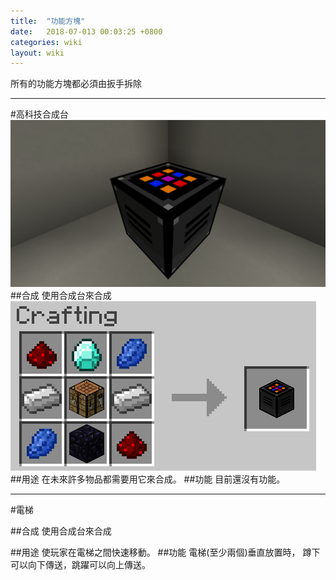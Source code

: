```yaml
---
title:  "功能方塊"
date:   2018-07-013 00:03:25 +0800
categories: wiki
layout: wiki
---
```


所有的功能方塊都必須由扳手拆除


************************
#高科技合成台
![](/assets/img/wiki/ht-ct/overview.png)
##合成
使用合成台來合成
![](/assets/img/wiki/ht-ct/recipe.png)
##用途
在未來許多物品都需要用它來合成。
##功能
目前還沒有功能。
************************
#電梯

##合成
使用合成台來合成

##用途
使玩家在電梯之間快速移動。
##功能
電梯(至少兩個)垂直放置時，
蹲下可以向下傳送，跳躍可以向上傳送。